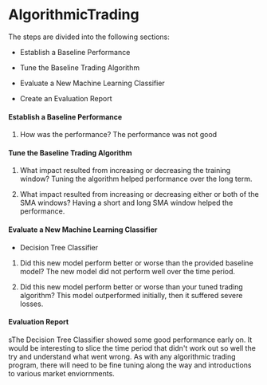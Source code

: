 # AlgorithmicTrading
The steps are divided into the following sections:

* Establish a Baseline Performance

* Tune the Baseline Trading Algorithm

* Evaluate a New Machine Learning Classifier

* Create an Evaluation Report

#### Establish a Baseline Performance

1. How was the performance?
The performance was not good

#### Tune the Baseline Trading Algorithm

1. What impact resulted from increasing or decreasing the training window?
Tuning the algorithm helped performance over the long term.

2. What impact resulted from increasing or decreasing either or both of the SMA windows?
Having a short and long SMA window helped the performance. 

#### Evaluate a New Machine Learning Classifier
- Decision Tree Classifier

1. Did this new model perform better or worse than the provided baseline model?
The new model did not perform well over the time period.

2. Did this new model perform better or worse than your tuned trading algorithm?
 This model outperformed initially, then it suffered severe losses. 
 
 #### Evaluation Report
 
sThe Decision Tree Classifier showed some good performance early on. It would be interesting to slice the time period that didn't work out so well the try and understand what went wrong. As with any algorithmic trading program, there will need to be fine tuning along the way and introductions to various market enviornments.
